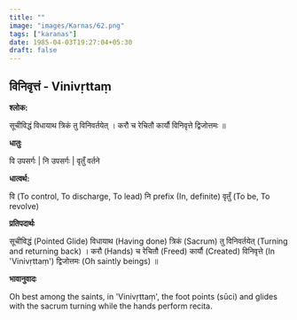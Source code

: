 ```yaml
---
title: ""
image: "images/Karnas/62.png"
tags: ["karanas"]
date: 1985-04-03T19:27:04+05:30
draft: false
---
```


## विनिवृत्तं - Vinivṛttaṃ

**श्लोक:**

सूचीविद्धं विधायाथ त्रिकं तु विनिवर्तयेत् । करौ च रेचितौ कार्यौ विनिवृत्ते द्विजोत्तमः ॥

**धातुः**

वि उपसर्गः |
नि उपसर्गः |
वृतुँ वर्तने

**धात्वर्थ:**

वि (To control, To discharge, To lead) 
नि prefix (In, definite) 
वृतुँ (To be, To revolve)

**प्रतिपदार्थः**

सूचीविद्धं (Pointed Glide) विधायाथ (Having done) त्रिकं (Sacrum) तु विनिवर्तयेत् (Turning and returning back) । करौ (Hands) च रेचितौ (Freed) कार्यौ (Created) विनिवृत्ते (In 'Vinivṛttaṃ') द्विजोत्तमः (Oh saintly beings) ॥

**भावानुवादः**

Oh best among the saints, in 'Vinivṛttaṃ', the foot points (sūci) and glides with the sacrum turning while the hands perform recita.

